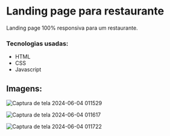 # Landing page para restaurante

Landing page 100% responsiva para um restaurante.

### Tecnologias usadas:
- HTML
- CSS
- Javascript

## Imagens:

![Captura de tela 2024-06-04 011529](https://github.com/Rodrigues4567/restaurante/assets/125301945/03674e39-7de5-4a63-832f-794d91aaac34)

![Captura de tela 2024-06-04 011617](https://github.com/Rodrigues4567/restaurante/assets/125301945/02437675-d11f-4a9e-ad2b-1e95c6f57660)

![Captura de tela 2024-06-04 011722](https://github.com/Rodrigues4567/restaurante/assets/125301945/11f14b38-29c0-4eaf-8d82-da1b213c830a)

